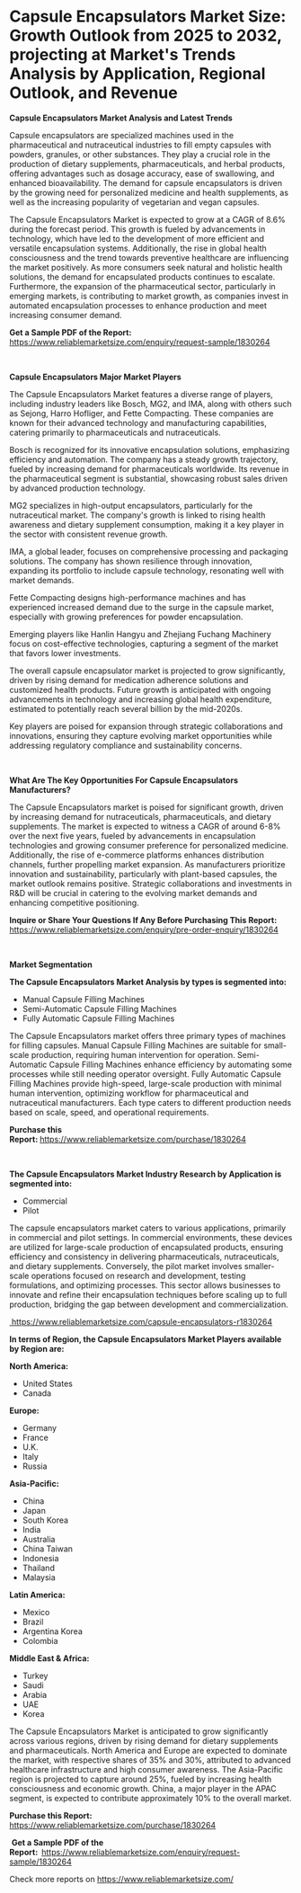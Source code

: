 <p><h1>Capsule Encapsulators Market Size: Growth Outlook from 2025 to 2032, projecting at Market's Trends Analysis by Application, Regional Outlook, and Revenue</h1></p><p><strong>Capsule Encapsulators Market Analysis and Latest Trends</strong></p>
<p><p>Capsule encapsulators are specialized machines used in the pharmaceutical and nutraceutical industries to fill empty capsules with powders, granules, or other substances. They play a crucial role in the production of dietary supplements, pharmaceuticals, and herbal products, offering advantages such as dosage accuracy, ease of swallowing, and enhanced bioavailability. The demand for capsule encapsulators is driven by the growing need for personalized medicine and health supplements, as well as the increasing popularity of vegetarian and vegan capsules.</p><p>The Capsule Encapsulators Market is expected to grow at a CAGR of 8.6% during the forecast period. This growth is fueled by advancements in technology, which have led to the development of more efficient and versatile encapsulation systems. Additionally, the rise in global health consciousness and the trend towards preventive healthcare are influencing the market positively. As more consumers seek natural and holistic health solutions, the demand for encapsulated products continues to escalate. Furthermore, the expansion of the pharmaceutical sector, particularly in emerging markets, is contributing to market growth, as companies invest in automated encapsulation processes to enhance production and meet increasing consumer demand.</p></p>
<p><strong>Get a Sample PDF of the Report:&nbsp;</strong> <a href="https://www.reliablemarketsize.com/enquiry/request-sample/1830264?utm_campaign=2627&utm_medium=2&utm_source=Github&utm_content=ia&utm_term=28022025&utm_id=capsule-encapsulators">https://www.reliablemarketsize.com/enquiry/request-sample/1830264</a></p>
<p>&nbsp;</p>
<p><strong>Capsule Encapsulators Major Market Players</strong></p>
<p><p>The Capsule Encapsulators Market features a diverse range of players, including industry leaders like Bosch, MG2, and IMA, along with others such as Sejong, Harro Hofliger, and Fette Compacting. These companies are known for their advanced technology and manufacturing capabilities, catering primarily to pharmaceuticals and nutraceuticals.</p><p>Bosch is recognized for its innovative encapsulation solutions, emphasizing efficiency and automation. The company has a steady growth trajectory, fueled by increasing demand for pharmaceuticals worldwide. Its revenue in the pharmaceutical segment is substantial, showcasing robust sales driven by advanced production technology.</p><p>MG2 specializes in high-output encapsulators, particularly for the nutraceutical market. The company's growth is linked to rising health awareness and dietary supplement consumption, making it a key player in the sector with consistent revenue growth. </p><p>IMA, a global leader, focuses on comprehensive processing and packaging solutions. The company has shown resilience through innovation, expanding its portfolio to include capsule technology, resonating well with market demands. </p><p>Fette Compacting designs high-performance machines and has experienced increased demand due to the surge in the capsule market, especially with growing preferences for powder encapsulation. </p><p>Emerging players like Hanlin Hangyu and Zhejiang Fuchang Machinery focus on cost-effective technologies, capturing a segment of the market that favors lower investments. </p><p>The overall capsule encapsulator market is projected to grow significantly, driven by rising demand for medication adherence solutions and customized health products. Future growth is anticipated with ongoing advancements in technology and increasing global health expenditure, estimated to potentially reach several billion by the mid-2020s.</p><p>Key players are poised for expansion through strategic collaborations and innovations, ensuring they capture evolving market opportunities while addressing regulatory compliance and sustainability concerns.</p></p>
<p>&nbsp;</p>
<p><strong>What Are The Key Opportunities For Capsule Encapsulators Manufacturers?</strong></p>
<p><p>The Capsule Encapsulators market is poised for significant growth, driven by increasing demand for nutraceuticals, pharmaceuticals, and dietary supplements. The market is expected to witness a CAGR of around 6-8% over the next five years, fueled by advancements in encapsulation technologies and growing consumer preference for personalized medicine. Additionally, the rise of e-commerce platforms enhances distribution channels, further propelling market expansion. As manufacturers prioritize innovation and sustainability, particularly with plant-based capsules, the market outlook remains positive. Strategic collaborations and investments in R&D will be crucial in catering to the evolving market demands and enhancing competitive positioning.</p></p>
<p><strong>Inquire or Share Your Questions If Any Before Purchasing This Report:</strong> <a href="https://www.reliablemarketsize.com/enquiry/pre-order-enquiry/1830264?utm_campaign=2627&utm_medium=2&utm_source=Github&utm_content=ia&utm_term=28022025&utm_id=capsule-encapsulators">https://www.reliablemarketsize.com/enquiry/pre-order-enquiry/1830264</a></p>
<p>&nbsp;</p>
<p><strong>Market Segmentation</strong></p>
<p><strong>The Capsule Encapsulators Market Analysis by types is segmented into:</strong></p>
<p><ul><li>Manual Capsule Filling Machines</li><li>Semi-Automatic Capsule Filling Machines</li><li>Fully Automatic Capsule Filling Machines</li></ul></p>
<p><p>The Capsule Encapsulators market offers three primary types of machines for filling capsules. Manual Capsule Filling Machines are suitable for small-scale production, requiring human intervention for operation. Semi-Automatic Capsule Filling Machines enhance efficiency by automating some processes while still needing operator oversight. Fully Automatic Capsule Filling Machines provide high-speed, large-scale production with minimal human intervention, optimizing workflow for pharmaceutical and nutraceutical manufacturers. Each type caters to different production needs based on scale, speed, and operational requirements.</p></p>
<p><strong>Purchase this Report:&nbsp;</strong><a href="https://www.reliablemarketsize.com/purchase/1830264?utm_campaign=2627&utm_medium=2&utm_source=Github&utm_content=ia&utm_term=28022025&utm_id=capsule-encapsulators">https://www.reliablemarketsize.com/purchase/1830264</a></p>
<p>&nbsp;</p>
<p><strong>The Capsule Encapsulators Market Industry Research by Application is segmented into:</strong></p>
<p><ul><li>Commercial</li><li>Pilot</li></ul></p>
<p><p>The capsule encapsulators market caters to various applications, primarily in commercial and pilot settings. In commercial environments, these devices are utilized for large-scale production of encapsulated products, ensuring efficiency and consistency in delivering pharmaceuticals, nutraceuticals, and dietary supplements. Conversely, the pilot market involves smaller-scale operations focused on research and development, testing formulations, and optimizing processes. This sector allows businesses to innovate and refine their encapsulation techniques before scaling up to full production, bridging the gap between development and commercialization.</p></p>
<p><a href="https://www.reliablemarketsize.com/capsule-encapsulators-r1830264?utm_campaign=2627&utm_medium=2&utm_source=Github&utm_content=ia&utm_term=28022025&utm_id=capsule-encapsulators">&nbsp;https://www.reliablemarketsize.com/capsule-encapsulators-r1830264</a></p>
<p><strong>In terms of Region, the Capsule Encapsulators Market Players available by Region are:</strong></p>
<p>
    <p> <strong> North America: </strong>
        <ul>
            <li>United States</li>
            <li>Canada</li>
        </ul>
        </p> 
    <p> <strong> Europe: </strong>
        <ul>
            <li>Germany</li>
            <li>France</li>
            <li>U.K.</li>
            <li>Italy</li>
            <li>Russia</li>
        </ul>
        </p> 
    <p> <strong> Asia-Pacific: </strong>
        <ul>
            <li>China</li>
            <li>Japan</li>
            <li>South Korea</li>
            <li>India</li>
            <li>Australia</li>
            <li>China Taiwan</li>
            <li>Indonesia</li>
            <li>Thailand</li>
            <li>Malaysia</li>
        </ul>
        </p> 
    <p> <strong> Latin America: </strong>
        <ul>
            <li>Mexico</li>
            <li>Brazil</li>
            <li>Argentina Korea</li>
            <li>Colombia</li>
        </ul>
        </p> 
    <p> <strong> Middle East & Africa: </strong>
        <ul>
            <li>Turkey</li>
            <li>Saudi</li>
            <li>Arabia</li>
            <li>UAE</li>
            <li>Korea</li>
        </ul>
    </p>
    </p>
<p><p>The Capsule Encapsulators Market is anticipated to grow significantly across various regions, driven by rising demand for dietary supplements and pharmaceuticals. North America and Europe are expected to dominate the market, with respective shares of 35% and 30%, attributed to advanced healthcare infrastructure and high consumer awareness. The Asia-Pacific region is projected to capture around 25%, fueled by increasing health consciousness and economic growth. China, a major player in the APAC segment, is expected to contribute approximately 10% to the overall market.</p></p>
<p><strong>Purchase this Report: </strong><a href="https://www.reliablemarketsize.com/purchase/1830264?utm_campaign=2627&utm_medium=2&utm_source=Github&utm_content=ia&utm_term=28022025&utm_id=capsule-encapsulators">https://www.reliablemarketsize.com/purchase/1830264</a></p>
<p>&nbsp;<strong>Get a Sample PDF of the Report:&nbsp;&nbsp;</strong><a href="https://www.reliablemarketsize.com/enquiry/request-sample/1830264?utm_campaign=2627&utm_medium=2&utm_source=Github&utm_content=ia&utm_term=28022025&utm_id=capsule-encapsulators">https://www.reliablemarketsize.com/enquiry/request-sample/1830264</a></p>
<p><strong></strong></p>
<p>Check more reports on <a href="https://www.reliablemarketsize.com/?utm_campaign=2627&utm_medium=2&utm_source=Github&utm_content=ia&utm_term=28022025&utm_id=capsule-encapsulators">https://www.reliablemarketsize.com/</a></p>